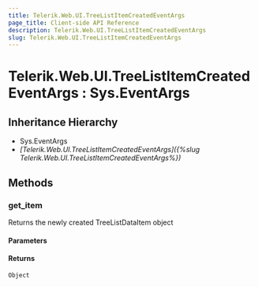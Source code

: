 ```yaml
---
title: Telerik.Web.UI.TreeListItemCreatedEventArgs
page_title: Client-side API Reference
description: Telerik.Web.UI.TreeListItemCreatedEventArgs
slug: Telerik.Web.UI.TreeListItemCreatedEventArgs
---
```


# Telerik.Web.UI.TreeListItemCreatedEventArgs : Sys.EventArgs

## Inheritance Hierarchy

* Sys.EventArgs
* *[Telerik.Web.UI.TreeListItemCreatedEventArgs]({%slug Telerik.Web.UI.TreeListItemCreatedEventArgs%})*


## Methods

### get_item

Returns the newly created TreeListDataItem object

#### Parameters

#### Returns

`Object`


